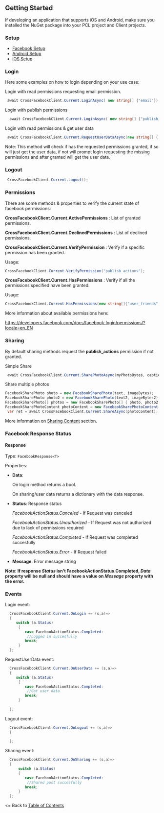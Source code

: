 ## Getting Started

If developing an application that supports iOS and Android, make sure you installed the NuGet package into your PCL project and Client projects.

### Setup
* [Facebook Setup](docs/FacebookPortalSetup.md)
* [Android Setup](docs/AndroidSetup.md)
* [iOS Setup](docs/iOSSetup.md)

### Login

Here some examples on how to login depending on your use case:

Login with read permissions requesting email permission.

```cs
 await CrossFacebookClient.Current.LoginAsync( new string[] {"email"});
```

Login with publish permissions

```cs
  await CrossFacebookClient.Current.LoginAsync( new string[] {"publish_actions"},FacebookPermissionType.Publish);
```

Login with read permissions & get user data

```cs
 await CrossFacebookClient.Current.RequestUserDataAsync(new string[] { "email", "first_name", "gender", "last_name", "birthday" }, new string[] { "email", "user_birthday" });
```
Note: This method will check if has the requested permissions granted, if so will just get the user data, if not will prompt login requesting the missing permissions and after granted will get the user data.


### Logout

```cs
 CrossFacebookClient.Current.Logout();
```

### Permissions

There are some methods & properties to verify the current state of facebook permissions:

**CrossFacebookClient.Current.ActivePermissions** : List of granted permissions.

**CrossFacebookClient.Current.DeclinedPermissions** : List of declined permissions.

**CrossFacebookClient.Current.VerifyPermission** : Verify if a specific permission has been granted.

Usage:

```cs
CrossFacebookClient.Current.VerifyPermission("publish_actions");
```

**CrossFacebookClient.Current.HasPermissions** : Verify if all the permissions specified have been granted.

Usage:

```cs
CrossFacebookClient.Current.HasPermissions(new string[]{"user_friends","user_likes"});
```

More information about available permissions here:

https://developers.facebook.com/docs/facebook-login/permissions/?locale=en_EN


### Sharing

By default sharing methods request the **publish_actions** permission if not granted.

Simple Share
```cs
 await CrossFacebookClient.Current.SharePhotoAsync(myPhotoBytes, captionText);
```

Share multiple photos
```cs
FacebookSharePhoto photo = new FacebookSharePhoto(text, imageBytes);
FacebookSharePhoto photo2 = new FacebookSharePhoto(text2, imageBytes2);
FacebookSharePhoto[] photos = new FacebookSharePhoto[] { photo, photo2 };                    
FacebookSharePhotoContent photoContent = new FacebookSharePhotoContent(photos);
 var ret = await CrossFacebookClient.Current.ShareAsync(photoContent);
```

More information on [Sharing Content](../docs/SharingContent.md) section.


### Facebook Response Status

#### Response

Type: ```FacebookResponse<T>```

Properties:

* **Data**:

     On login method returns a bool.
     
     On sharing/user data returns a dictionary with the data response.

* **Status**: Response status

     *FacebookActionStatus.Canceled* - If Request was canceled
     
     *FacebookActionStatus.Unauthorized* - If Request was not authorized due to lack of permissions required
     
     *FacebookActionStatus.Completed* - If Request was completed succesfully
     
     *FacebookActionStatus.Error* - If Request failed
        
* **Message**: Error message string

**Note: If response *Status* isn't FacebookActionStatus.Completed, *Data* property will be null and should have a value on *Message* property with the error.**

### Events


Login event:

```cs
  CrossFacebookClient.Current.OnLogin += (s,a)=> 
  {
     switch (a.Status)
      {
         case FacebookActionStatus.Completed:
          //Logged in succesfully
         break;
      }
  };
```

RequestUserData event:

```cs
  CrossFacebookClient.Current.OnUserData += (s,a)=> 
  {
     switch (a.Status)
      {
         case FacebookActionStatus.Completed:
          //Got user data
         break;
      }
      
  };
```

Logout event:

```cs
  CrossFacebookClient.Current.OnLogout += (s,a)=> 
  {
      
  };
```

Sharing event:
  
```cs
  CrossFacebookClient.Current.OnSharing += (s,a)=> 
  {
      switch (a.Status)
      {
         case FacebookActionStatus.Completed:
          //Shared post succesfully
         break;
      }
  };
```

<= Back to [Table of Contents](../README.md)
